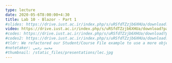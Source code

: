 ```yaml
---
type: lecture
date: 2020-05-6T8:00:00+4:30
title: Lab 10 - Blazor - Part 1
#slides: https://drive.iust.ac.ir/index.php/s/uRSfdTZzjb6XHUa/download?path=%2FSlides&files=S26.pdf
video: https://drive.iust.ac.ir/index.php/s/uRSfdTZzjb6XHUa/download?path=%2FVideos&files=lab10.mp4
#codes: https://drive.iust.ac.ir/index.php/s/uRSfdTZzjb6XHUa/download?path=%2FCodes&files=S26.zip
#codes2: https://drive.iust.ac.ir/index.php/s/uRSfdTZzjb6XHUa/download?path=%2FCodes&files=lab2.zip
#tldr: We refactored our Student/Course File example to use a more object oriented design and approach. We also introduced static functions and variables.
#notetaker: محمد رجبی
#thumbnail: /static_files/presentations/lec.jpg
---
```


